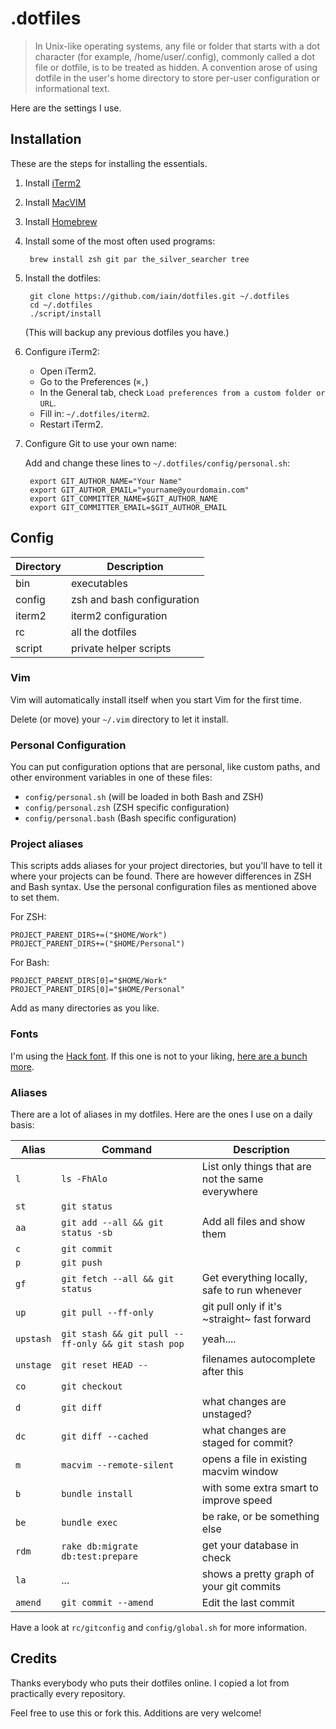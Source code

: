 # .dotfiles

> In Unix-like operating systems, any file or folder that starts with a dot character (for example, /home/user/.config), commonly called a dot file or dotfile, is to be treated as hidden.
> A convention arose of using dotfile in the user's home directory to store per-user configuration or informational text.

Here are the settings I use.

## Installation

These are the steps for installing the essentials.

1. Install [iTerm2](http://www.iterm2.com/)
2. Install [MacVIM](http://macvim-dev.github.io/macvim/)
3. Install [Homebrew](http://brew.sh/)
4. Install some of the most often used programs:

        brew install zsh git par the_silver_searcher tree

5. Install the dotfiles:

        git clone https://github.com/iain/dotfiles.git ~/.dotfiles
        cd ~/.dotfiles
        ./script/install

    (This will backup any previous dotfiles you have.)

6. Configure iTerm2:

    * Open iTerm2.
    * Go to the Preferences (`⌘,`)
    * In the General tab, check `Load preferences from a custom folder or URL`.
    * Fill in: `~/.dotfiles/iterm2`.
    * Restart iTerm2.

7. Configure Git to use your own name:

    Add and change these lines to `~/.dotfiles/config/personal.sh`:

        export GIT_AUTHOR_NAME="Your Name"
        export GIT_AUTHOR_EMAIL="yourname@yourdomain.com"
        export GIT_COMMITTER_NAME=$GIT_AUTHOR_NAME
        export GIT_COMMITTER_EMAIL=$GIT_AUTHOR_EMAIL


## Config


| Directory | Description                |
| --------- | -------------------------- |
| bin       | executables                |
| config    | zsh and bash configuration |
| iterm2    | iterm2 configuration       |
| rc        | all the dotfiles           |
| script    | private helper scripts     |


### Vim

Vim will automatically install itself when you start Vim for the first time.

Delete (or move) your `~/.vim` directory to let it install.

### Personal Configuration

You can put configuration options that are personal, like custom paths, and
other environment variables in one of these files:

* `config/personal.sh` (will be loaded in both Bash and ZSH)
* `config/personal.zsh` (ZSH specific configuration)
* `config/personal.bash` (Bash specific configuration)

### Project aliases

This scripts adds aliases for your project directories, but you'll have to tell
it where your projects can be found. There are however differences in ZSH and
Bash syntax. Use the personal configuration files as mentioned above to set
them.

For ZSH:

    PROJECT_PARENT_DIRS+=("$HOME/Work")
    PROJECT_PARENT_DIRS+=("$HOME/Personal")

For Bash:

    PROJECT_PARENT_DIRS[0]="$HOME/Work"
    PROJECT_PARENT_DIRS[0]="$HOME/Personal"

Add as many directories as you like.

### Fonts

I'm using the [Hack font](http://sourcefoundry.org/hack/). If this one is not to
your liking, [here are a bunch more](https://github.com/powerline/fonts).

### Aliases

There are a lot of aliases in my dotfiles.
Here are the ones I use on a daily basis:


| Alias     | Command                                            | Description                                       |
| --------- | -------------------------------------------------- | ------------------------------------------------- |
| `l`       | `ls -FhAlo`                                        | List only things that are not the same everywhere |
| `st`      | `git status`                                       |                                                   |
| `aa`      | `git add --all && git status -sb`                  | Add all files and show them                       |
| `c`       | `git commit`                                       |                                                   |
| `p`       | `git push`                                         |                                                   |
| `gf`      | `git fetch --all && git status`                    | Get everything locally, safe to run whenever      |
| `up`      | `git pull --ff-only`                               | git pull only if it's ~straight~ fast forward     |
| `upstash` | `git stash && git pull --ff-only && git stash pop` | yeah....                                          |
| `unstage` | `git reset HEAD --`                                | filenames autocomplete after this                 |
| `co`      | `git checkout`                                     |                                                   |
| `d`       | `git diff`                                         | what changes are unstaged?                        |
| `dc`      | `git diff --cached`                                | what changes are staged for commit?               |
| `m`       | `macvim --remote-silent`                           | opens a file in existing macvim window            |
| `b`       | `bundle install`                                   | with some extra smart to improve speed            |
| `be`      | `bundle exec`                                      | be rake, or be something else                     |
| `rdm`     | `rake db:migrate db:test:prepare`                  | get your database in check                        |
| `la`      | ...                                                | shows a pretty graph of your git commits          |
| `amend`   | `git commit --amend`                               | Edit the last commit                              |

Have a look at `rc/gitconfig` and `config/global.sh` for more information.

## Credits

Thanks everybody who puts their dotfiles online. I copied a lot from
practically every repository.

Feel free to use this or fork this. Additions are very welcome!
